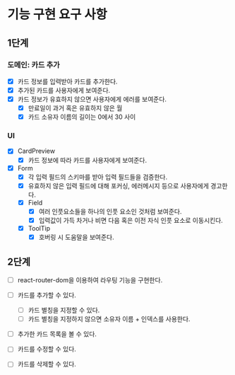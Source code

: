 # 기능 구현 요구 사항

## 1단계

### 도메인: 카드 추가

- [x] 카드 정보를 입력받아 카드를 추가한다.
- [x] 추가된 카드를 사용자에게 보여준다.
- [x] 카드 정보가 유효하지 않으면 사용자에게 에러를 보여준다.
  - [x] 만료일이 과거 혹은 유효하지 않은 월
  - [x] 카드 소유자 이름의 길이는 0에서 30 사이

### UI

- [x] CardPreview
  - [x] 카드 정보에 따라 카드를 사용자에게 보여준다.
- [x] Form
  - [x] 각 입력 필드의 스키마를 받아 입력 필드들을 검증한다.
  - [x] 유효하지 않은 입력 필드에 대해 포커싱, 에러메시지 등으로 사용자에게 경고한다.
  - [x] Field
    - [x] 여러 인풋요소들을 하나의 인풋 요소인 것처럼 보여준다.
    - [x] 입력값이 가득 차거나 비면 다음 혹은 이전 자식 인풋 요소로 이동시킨다.
  - [x] ToolTip
    - [x] 호버링 시 도움말을 보여준다.

## 2단계
- [ ] react-router-dom을 이용하여 라우팅 기능을 구현한다.

- [ ] 카드를 추가할 수 있다.
  - [ ] 카드 별칭을 지정할 수 있다.
  - [ ] 카드 별칭을 지정하지 않으면 소유자 이름 + 인덱스를 사용한다.

- [ ] 추가한 카드 목록을 볼 수 있다.

- [ ] 카드를 수정할 수 있다.

- [ ] 카드를 삭제할 수 있다.
